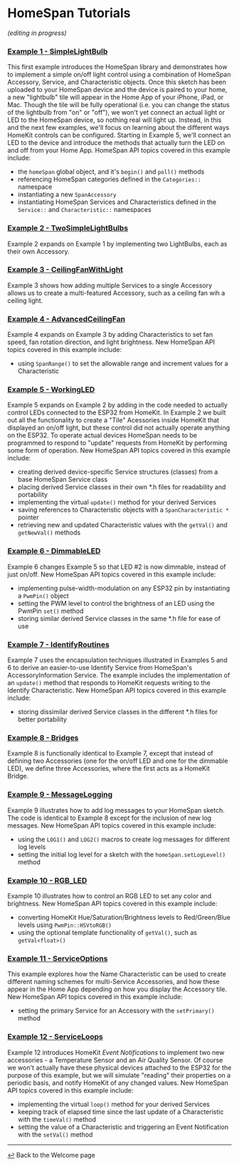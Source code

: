 # HomeSpan Tutorials

*(editing in progress)*

### [Example 1 - SimpleLightBulb](../examples/01-SimpleLightBulb/01-SimpleLightBulb.ino)
This first example introduces the HomeSpan library and demonstrates how to implement a simple on/off light control using a combination of HomeSpan Accessory, Service, and Characteristic objects.  Once this sketch has been uploaded to your HomeSpan device and the device is paired to your home, a new "lightbulb" tile will appear in the Home App of your iPhone, iPad, or Mac. Though the tile will be fully operational (i.e. you can change the status of the lightbulb from "on" or "off"), we won't yet connect an actual light or LED to the HomeSpan device, so nothing real will light up.  Instead, in this and the next few examples, we'll focus on learning about the different ways HomeKit controls can be configured.  Starting in Example 5, we'll connect an LED to the device and introduce the methods that actually turn the LED on and off from your Home App.  HomeSpan API topics covered in this example include:

* the `homeSpan` global object, and it's `begin()` and `poll()` methods
* referencing HomeSpan categories defined in the `Categories::` namespace
* instantiating a new `SpanAccessory`
* instantiating HomeSpan Services and Characteristics defined in the `Service::` and `Characteristic::` namespaces

### [Example 2 - TwoSimpleLightBulbs](../examples/02-TwoSimpleLightBulbs/02-TwoSimpleLightBulbs.ino)
Example 2 expands on Example 1 by implementing two LightBulbs, each as their own Accessory.

### [Example 3 - CeilingFanWithLight](../examples/03-CeilingFanWithLight/03-CeilingFanWithLight.ino)
Example 3 shows how adding multiple Services to a single Accessory allows us to create a multi-featured Accessory, such as a ceiling fan wih a ceiling light.

### [Example 4 - AdvancedCeilingFan](../examples/04-AdvancedCeilingFan/04-AdvancedCeilingFan.ino)
Example 4 expands on Example 3 by adding Characteristics to set fan speed, fan rotation direction, and light brightness.  New HomeSpan API topics covered in this example include:

* using `SpanRange()` to set the allowable range and increment values for a Characteristic

### [Example 5 - WorkingLED](../examples/05-WorkingLED/05-WorkingLED.ino)
Example 5 expands on Example 2 by adding in the code needed to actually control LEDs connected to the ESP32 from HomeKit. In Example 2 we built out all the functionality to create a "Tile" Acessories inside HomeKit that displayed an on/off light, but these control did not actually operate anything on the ESP32.  To operate actual devices HomeSpan needs to be programmed to respond to "update" requests from HomeKit by performing some form of operation.  New HomeSpan API topics covered in this example include:

* creating derived device-specific Service structures (classes) from a base HomeSpan Service class
* placing derived Service classes in their own \*.h files for readability and portability
* implementing the virtual `update()` method for your derived Services
* saving references to Characteristic objects with a `SpanCharacteristic *` pointer
* retrieving new and updated Characteristic values with the `getVal()` and `getNewVal()` methods

### [Example 6 - DimmableLED](../examples/06-DimmableLED/06-DimmableLED.ino)
Example 6 changes Example 5 so that LED #2 is now dimmable, instead of just on/off.  New HomeSpan API topics covered in this example include:

* implementing pulse-width-modulation on any ESP32 pin by instantiating a `PwmPin()` object
* setting the PWM level to control the brightness of an LED using the PwmPin `set()` method
* storing similar derived Service classes in the same \*.h file for ease of use

### [Example 7 - IdentifyRoutines](../examples/07-IdentifyRoutines/07-IdentifyRoutines.ino)
Example 7 uses the encapsulation techniques illustrated in Examples 5 and 6 to derive an easier-to-use Identify Service from HomeSpan's AccessoryInformation Service.  The example includes the implementation of an `update()` method that responds to HomeKit requests writing to the Identify Characteristic.  New HomeSpan API topics covered in this example include:

* storing dissimilar derived Service classes in the different \*.h files for better portability

### [Example 8 - Bridges](../examples/08-Bridges/08-Bridges.ino)
Example 8 is functionally identical to Example 7, except that instead of defining two Accessories (one for the on/off LED and one for the dimmable LED), we define three Accessories, where the first acts as a HomeKit Bridge.

### [Example 9 - MessageLogging](../examples/09-MessageLogging/09-MessageLogging.ino)
Example 9 illustrates how to add log messages to your HomeSpan sketch.  The code is identical to Example 8 except for the inclusion of new log messages.  New HomeSpan API topics covered in this example include:

* using the `LOG1()` and `LOG2()` macros to create log messages for different log levels
* setting the initial log level for a sketch with the `homeSpan.setLogLevel()` method

### [Example 10 - RGB_LED](../examples/10-RGB_LED/10-RGB_LED.ino)
Example 10 illustrates how to control an RGB LED to set any color and brightness.  New HomeSpan API topics covered in this example include:

* converting HomeKit Hue/Saturation/Brightness levels to Red/Green/Blue levels using `PwmPin::HSVtoRGB()`
* using the optional template functionality of `getVal()`, such as `getVal<float>()`

### [Example 11 - ServiceOptions](../examples/11-ServiceOptions/11-ServiceOptions.ino)
This example explores how the Name Characteristic can be used to create different naming schemes for multi-Service Accessories, and how these appear in the Home App depending on how you display the Accessory tile.  New HomeSpan API topics covered in this example include:

* setting the primary Service for an Accessory with the `setPrimary()` method

### [Example 12 - ServiceLoops](../examples/12-ServiceLoops/12-ServiceLoops.ino)
Example 12 introduces HomeKit *Event Notifications* to implement two new accessories - a Temperature Sensor and an Air Quality Sensor.  Of course we won't actually have these physical devices attached to the ESP32 for the purpose of this example, but we will simulate "reading" their properties on a periodic basis, and notify HomeKit of any changed values.  New HomeSpan API topics covered in this example include:

* implementing the virtual `loop()` method for your derived Services
* keeping track of elapsed time since the last update of a Characteristic with the `timeVal()` method
* setting the value of a Characteristic and triggering an Event Notification with the `setVal()` method

---

[↩️](README.md) Back to the Welcome page
